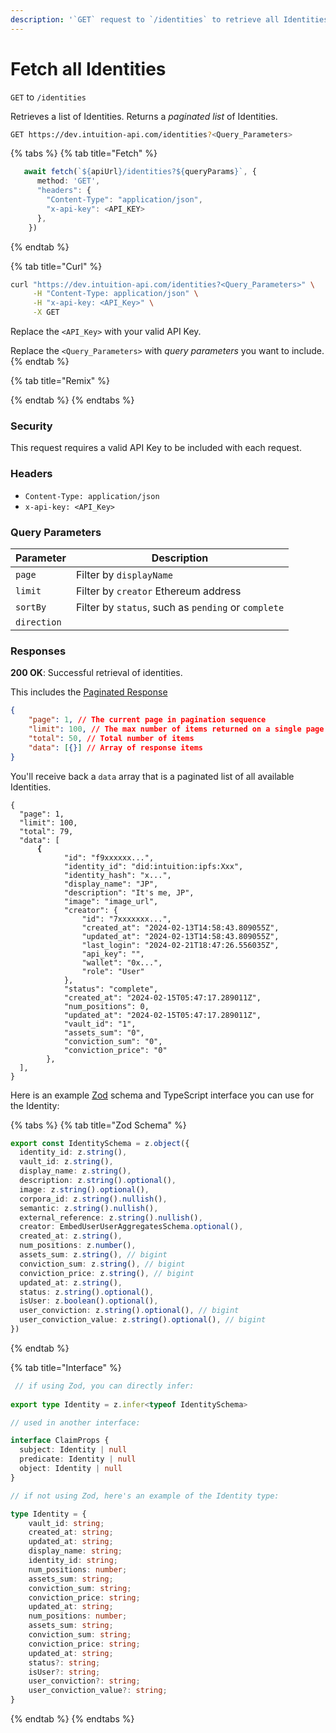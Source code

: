 ```yaml
---
description: '`GET` request to `/identities` to retrieve all Identities in a paginated list.'
---
```


# Fetch all Identities

`GET` to `/identities`

Retrieves a list of Identities. Returns a _paginated list_ of Identities.

```bash
GET https://dev.intuition-api.com/identities?<Query_Parameters>
```

{% tabs %}
{% tab title="Fetch" %}
```typescript
   await fetch(`${apiUrl}/identities?${queryParams}`, {
      method: 'GET',
      "headers": {
        "Content-Type": "application/json",
        "x-api-key": <API_KEY>
      },
    })
```
{% endtab %}

{% tab title="Curl" %}
```bash
curl "https://dev.intuition-api.com/identities?<Query_Parameters>" \
     -H "Content-Type: application/json" \
     -H "x-api-key: <API_Key>" \
     -X GET
```

Replace the `<API_Key>` with your valid API Key.

Replace the `<Query_Parameters>` with _query parameters_ you want to include.
{% endtab %}

{% tab title="Remix" %}

{% endtab %}
{% endtabs %}

### Security

This request requires a valid API Key to be included with each request.

### Headers

* `Content-Type: application/json`
* `x-api-key: <API_Key>`

### Query Parameters

| Parameter   | Description                                         |
| ----------- | --------------------------------------------------- |
| `page`      | Filter by `displayName`                             |
| `limit`     | Filter by `creator` Ethereum address                |
| `sortBy`    | Filter by `status`, such as `pending` or `complete` |
| `direction` |                                                     |

### Responses

**200 OK**: Successful retrieval of identities.&#x20;

This includes the [Paginated Response](../api-information.md#pagination)&#x20;

```json
{
    "page": 1, // The current page in pagination sequence
    "limit": 100, // The max number of items returned on a single page
    "total": 50, // Total number of items 
    "data": [{}] // Array of response items
}
```

You'll receive back a `data` array that is a paginated list of all available Identities.

<pre class="language-json"><code class="lang-json">{
  "page": 1,
  "limit": 100,
  "total": 79,
  "data": [
<strong>      {
</strong>            "id": "f9xxxxxx...",
            "identity_id": "did:intuition:ipfs:Xxx",
            "identity_hash": "x...",
            "display_name": "JP",
            "description": "It's me, JP",
            "image": "image_url",
            "creator": {
                "id": "7xxxxxxx...",
                "created_at": "2024-02-13T14:58:43.809055Z",
                "updated_at": "2024-02-13T14:58:43.809055Z",
                "last_login": "2024-02-21T18:47:26.556035Z",
                "api_key": "",
                "wallet": "0x...",
                "role": "User"
            },
            "status": "complete",
            "created_at": "2024-02-15T05:47:17.289011Z",
            "num_positions": 0,
            "updated_at": "2024-02-15T05:47:17.289011Z",
            "vault_id": "1",
            "assets_sum": "0",
            "conviction_sum": "0",
            "conviction_price": "0"
        },
  ],
}
</code></pre>

Here is an example [Zod](https://zod.dev/) schema and TypeScript interface you can use for the Identity:

{% tabs %}
{% tab title="Zod Schema" %}
```typescript
export const IdentitySchema = z.object({
  identity_id: z.string(),
  vault_id: z.string(),
  display_name: z.string(),
  description: z.string().optional(),
  image: z.string().optional(),
  corpora_id: z.string().nullish(),
  semantic: z.string().nullish(),
  external_reference: z.string().nullish(),
  creator: EmbedUserUserAggregatesSchema.optional(),
  created_at: z.string(),
  num_positions: z.number(),
  assets_sum: z.string(), // bigint
  conviction_sum: z.string(), // bigint
  conviction_price: z.string(), // bigint
  updated_at: z.string(),
  status: z.string().optional(),
  isUser: z.boolean().optional(),
  user_conviction: z.string().optional(), // bigint
  user_conviction_value: z.string().optional(), // bigint
})
```
{% endtab %}

{% tab title="Interface" %}
```typescript
 // if using Zod, you can directly infer:
 
export type Identity = z.infer<typeof IdentitySchema>

// used in another interface:

interface ClaimProps {
  subject: Identity | null
  predicate: Identity | null
  object: Identity | null
}

// if not using Zod, here's an example of the Identity type:

type Identity = {
    vault_id: string;
    created_at: string;
    updated_at: string;
    display_name: string;
    identity_id: string;
    num_positions: number;
    assets_sum: string;
    conviction_sum: string;
    conviction_price: string;
    updated_at: string;
    num_positions: number;
    assets_sum: string;
    conviction_sum: string;
    conviction_price: string;
    updated_at: string;
    status?: string;
    isUser?: string;
    user_conviction?: string;
    user_conviction_value?: string;
}

```
{% endtab %}
{% endtabs %}

